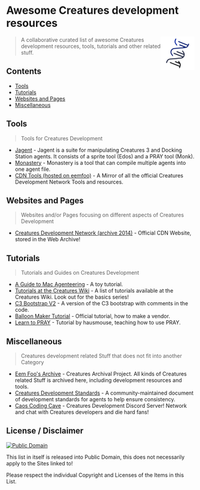 # Awesome Creatures development resources

[<img src="acdr_logo.png" align="right" width="90">](https://github.com/Creatures-Developer-Network/awesome-creatures-development-resources)

> A collaborative curated list of awesome Creatures development resources, tools, tutorials and other related stuff.

## Contents

- [Tools](#tools)
- [Tutorials](#tutorials)
- [Websites and Pages](#websites-and-pages)
- [Miscellaneous](#miscellaneous)


## Tools

> Tools for Creatures Development

- [Jagent](https://sourceforge.net/projects/jagent/) - Jagent is a suite for manipulating Creatures 3 and Docking Station agents. It consists of a sprite tool (Edos) and a PRAY tool (Monk).
- [Monastery](http://naturingnurturing.blogspot.com/2017/11/easy-multi-agent-packaging.html) - Monastery is a tool that can compile multiple agents into one agent file.
- [CDN Tools (hosted on eemfoo)](https://eemfoo.org/ccarchive/Other/CDN) - A Mirror of all the official Creatures Development Network Tools and resources.

## Websites and Pages

> Websites and/or Pages focusing on different aspects of Creatures Development

- [Creatures Development Network (archive 2014)](https://web.archive.org/web/20140205201531/http://www.gamewaredevelopment.com/cdn/) - Official CDN Website, stored in the Web Archive!


## Tutorials

> Tutorials and Guides on Creatures Development

- [A Guide to Mac Agenteering](http://www.zenzoa.com/creatures/help.html) - A toy tutorial.
- [Tutorials at the Creatures Wiki](https://creatures.wiki/Category:Tutorials) - A list of tutorials available at the Creatures Wiki. Look out for the basics series!
- [C3 Bootstrap V2](http://www.webpetz.com/creatures/updatesce.php) - A version of the C3 bootstrap with comments in the code.
- [Balloon Maker Tutorial](https://web.archive.org/web/20170814225139/http://www.gamewareeurope.com/GWDev/cdn/CDN_more.php?CDN_article_id=38) - Official tutorial, how to make a vendor.
- [Learn to PRAY](https://web.archive.org/web/20070106001721/http://members.aol.com/hausmouse4/pray_t2.zip) - Tutorial by hausmouse, teaching how to use PRAY.


## Miscellaneous

> Creatures development related Stuff that does not fit into another Category

- [Eem Foo's Archive](https://eemfoo.org/) - Creatures Archival Project. All kinds of Creatures related Stuff is archived here, including development resources and tools.
- [Creatures Development Standards](https://docs.google.com/spreadsheets/d/1CHKnTzjdAJap-tcMcpKPR5NMYvmmpRYZZUxLJo453-c/) - A community-maintained document of development standards for agents to help ensure consistency.
- [Caos Coding Cave](https://discord.com/invite/6C2NwKr) - Creatures Development Discord Server! Network and chat with Creatures developers and die hard fans!

## License / Disclaimer

[![Public Domain](https://licensebuttons.net/l/publicdomain/88x31.png)](https://creativecommons.org/publicdomain/zero/1.0/)

This list in itself is released into Public Domain, this does not necessarily apply to the Sites linked to!

Please respect the individual Copyright and Licenses of the Items in this List.
